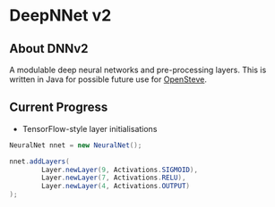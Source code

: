 # DeepNNet v2

## About DNNv2
A modulable deep neural networks and pre-processing layers. This is written in Java for possible future use for [OpenSteve].

[OpenSteve]: https://github.com/MattMattL/OpenSteve

## Current Progress

- TensorFlow-style layer initialisations
``` Java
NeuralNet nnet = new NeuralNet();

nnet.addLayers(
        Layer.newLayer(9, Activations.SIGMOID),
        Layer.newLayer(7, Activations.RELU),
        Layer.newLayer(4, Activations.OUTPUT)
);
```

